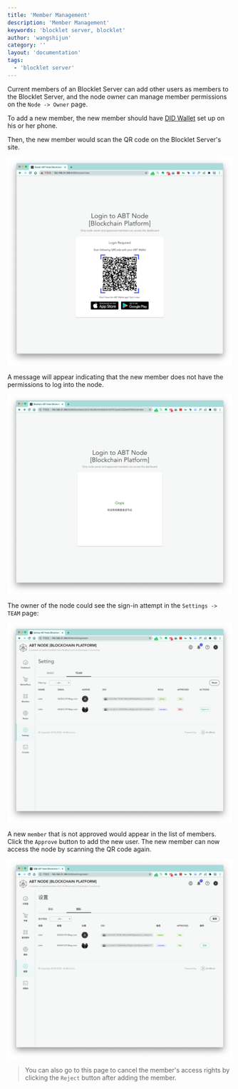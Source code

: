 ```yaml
---
title: 'Member Management'
description: 'Member Management'
keywords: 'blocklet server, blocklet'
author: 'wangshijun'
category: ''
layout: 'documentation'
tags:
  - 'blocklet server'
---
```


Current members of an Blocklet Server can add other users as members to the Blocklet Server, and the node owner can manage member permissions
on the `Node -> Owner` page.

To add a new member, the new member should have [DID Wallet](https://abtwallet.io/en/) set up on his or her phone.

Then, the new member would scan the QR code on the Blocklet Server's site.

![](./images/member-manager-1-en.png)

A message will appear indicating that the new member does not have the permissions to log into the node.

![](./images/member-manager-2-en.png)

The owner of the node could see the sign-in attempt in the `Settings -> TEAM` page:

![](./images/member-manager-3-en.png)

A new `member` that is not approved would appear in the list of members. Click the `Approve` button to add the new user.
The new member can now access the node by scanning the QR code again.

![](./images/member-manager-4-en.png)

> You can also go to this page to cancel the member's access rights by clicking the `Reject` button after adding the
> member.
